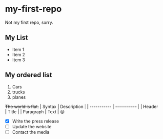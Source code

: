 # my-first-repo
Not my first repo, sorry.
## My List
- Item 1
- Item 2
- Item 3

## My ordered list
1. Cars
2. trucks
3. planes
   
<!-- hello there -->
~~The world is flat.~~
| Syntax | Description |
| ----------- | ----------- |
| Header | Title |
| Paragraph | Text |
😢
- [x] Write the press release
- [ ] Update the website
- [ ] Contact the media
